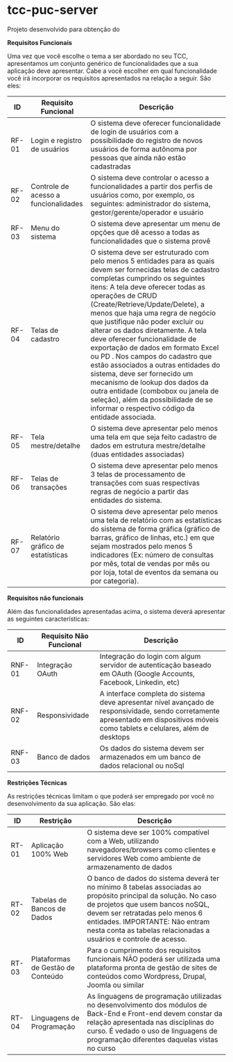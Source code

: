 # tcc-puc-server

Projeto desenvolvido para obtenção do 



**Requisitos Funcionais**

Uma vez que você escolhe o tema a ser abordado no seu TCC, apresentamos um conjunto genérico de funcionalidades que a sua aplicação deve apresentar. 
Cabe a você escolher em qual funcionalidade você irá incorporar os requisitos apresentados na relação a seguir. São eles:  

|ID	  |  Requisito Funcional	                |  Descrição |
|-----|---------------------------------------|-----------------|
RF-01	|  Login e registro de usuários	        | O sistema deve oferecer funcionalidade de login de usuários com a possibilidade do registro de novos usuários de forma autônoma por pessoas que ainda não estão cadastradas |
RF-02	|  Controle de acesso a funcionalidades	| O sistema deve controlar o acesso a funcionalidades a partir dos perfis de usuários como, por exemplo, os seguintes: administrador do sistema, gestor/gerente/operador e usuário |
RF-03	|  Menu do sistema	                      | O sistema deve apresentar um menu de opções que dê acesso a todas as funcionalidades que o sistema provê |
RF-04	|  Telas de cadastro	                    | O sistema deve ser estruturado com pelo menos 5 entidades para as quais devem ser fornecidas telas de cadastro completas cumprindo os seguintes itens: A tela deve oferecer todas as operações de CRUD (Create/Retrieve/Update/Delete), a menos que haja uma regra de negócio que justifique não poder excluir ou alterar os dados diretamente. A tela deve oferecer funcionalidade de exportação de dados em formato Excel ou PD . Nos campos do cadastro que estão associados a outras entidades do sistema, deve ser fornecido um mecanismo de lookup dos dados da outra entidade (combobox ou janela de seleção), além da possibilidade de se informar o respectivo código da entidade associada. |
RF-05	|  Tela mestre/detalhe	                  | O sistema deve apresentar pelo menos uma tela em que seja feito cadastro de dados em estrutura mestre/detalhe (duas entidades associadas)|
RF-06	|  Telas de transações	                  | O sistema deve apresentar pelo menos 3 telas de processamento de transações com suas respectivas regras de negócio a partir das entidades do sistema.|
RF-07	|  Relatório gráfico de estatísticas	    | O sistema deve apresentar pelo menos uma tela de relatório com as estatísticas do sistema de forma gráfica (gráfico de barras, gráfico de linhas, etc.) em que sejam mostrados pelo menos 5 indicadores (Ex: número  de consultas por mês, total de vendas por mês ou por loja, total de eventos da semana ou por categoria).|


**Requisitos não funcionais**

Além das funcionalidades apresentadas acima, o sistema deverá apresentar as seguintes características:

|ID	  |  Requisito Não Funcional	            | Descrição       |
|-----|---------------------------------------|-----------------|
|RNF-01 |	Integração OAuth	             |      Integração do login com algum servidor de autenticação baseado em OAuth (Google Accounts, Facebook, Linkedin, etc) |
|RNF-02 |	Responsividade	               |     A interface completa do sistema deve apresentar nível avançado de responsividade, sendo corretamente apresentado em dispositivos móveis como tablets e celulares, além de desktops |
RNF-03	| Banco de dados	                 |    Os dados do sistema devem ser armazenados em um banco de dados relacional ou noSql |


**Restrições Técnicas**

As restrições técnicas  limitam o que poderá ser empregado por você no desenvolvimento da sua aplicação. São elas:

|ID	    | Restrição	                       |     Descrição                |
|-------|----------------------------------|------------------------------|
|RT-01	|  Aplicação 100% Web	             |     O sistema deve ser 100% compatível com a Web, utilizando navegadores/browsers como clientes e servidores Web como ambiente de armazenamento de dados |
|RT-02	| Tabelas de Bancos de Dados	     |    O banco de dados do sistema deverá ter no mínimo 8 tabelas associadas ao propósito principal da solução.  No caso de projetos que usem bancos noSQL, devem ser retratadas pelo menos 6 entidades. IMPORTANTE: Não entram nesta conta as tabelas relacionadas a usuários e controle de acesso. |
|RT-03	|  Plataformas de Gestão de Conteúdo	 |   Para o cumprimento dos requisitos funcionais NÃO poderá ser utilizada uma plataforma pronta de gestão de sites de conteúdos como Wordpress, Drupal, Joomla ou similar |
|RT-04	|  Linguagens de Programação	     |  As linguagens de programação utilizadas no desenvolvimento dos módulos de Back-End e Front-end devem constar da relação apresentada nas disciplinas do curso. É vedado o uso de linguagens de programação diferentes daquelas vistas no curso |
